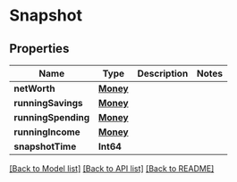 # Snapshot

## Properties
Name | Type | Description | Notes
------------ | ------------- | ------------- | -------------
**netWorth** | [**Money**](Money.md) |  | 
**runningSavings** | [**Money**](Money.md) |  | 
**runningSpending** | [**Money**](Money.md) |  | 
**runningIncome** | [**Money**](Money.md) |  | 
**snapshotTime** | **Int64** |  | 

[[Back to Model list]](../README.md#documentation-for-models) [[Back to API list]](../README.md#documentation-for-api-endpoints) [[Back to README]](../README.md)


